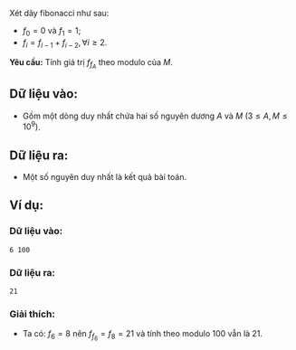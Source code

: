 Xét dãy fibonacci như sau:
- $f_0 = 0$ và $f_1 = 1$;
- $f_i = f_{i−1} + f_{i−2}, \forall i ≥ 2$.

**Yêu cầu:** Tính giá trị $f_{f_A}$ theo modulo của $M$.

## Dữ liệu vào:
- Gồm một dòng duy nhất chứa hai số nguyên dương $A$ và $M\ (3 ≤ A, M ≤ 10^9)$.

## Dữ liệu ra:
- Một số nguyên duy nhất là kết quả bài toán.

## Ví dụ:
### Dữ liệu vào:
```
6 100
```

### Dữ liệu ra:
```
21
```

### Giải thích:
- Ta có: $f_6 = 8$ nên $f_{f_6} = f_8 = 21$ và tính theo modulo $100$ vẫn là $21$.